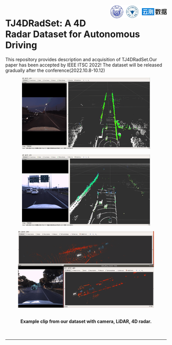 <img src="docs/logo/logo.png" align="right" width="35%">
 
# TJ4DRadSet: A 4D Radar Dataset for Autonomous Driving

This repository provides description and acquisition of TJ4DRadSet.Our paper has been accepted by IEEE ITSC 2022! 
The dataset will be released gradually after the conference(2022.10.8-10.12)

<div align="center">
<figure>
<img src="docs/pictures/example2.gif" width="400"/>
</figure>
 <figure>
<img src="docs/pictures/example3.gif"width="400" />
</figure>
 <figure>
<img src="docs/pictures/example4.gif" width="500" />
</figure>
<br />
<b>Example clip from our dataset with camera, LiDAR, 4D radar.</b>
</div>
<br>
<br>

---
